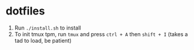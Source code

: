 # dotfiles

1. Run `./install.sh` to install
2. To init tmux tpm, run `tmux` and press `ctrl + A` then `shift + I` (takes a tad to load, be patient)
